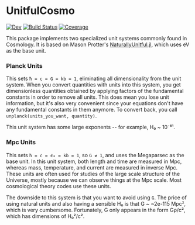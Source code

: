 # UnitfulCosmo

<!-- [![Stable](https://img.shields.io/badge/docs-stable-blue.svg)](https://xzackli.github.io/UnitfulCosmo.jl/stable) -->
[![Dev](https://img.shields.io/badge/docs-dev-blue.svg)](https://xzackli.github.io/UnitfulCosmo.jl/dev)
[![Build Status](https://github.com/xzackli/UnitfulCosmo.jl/workflows/CI/badge.svg)](https://github.com/xzackli/UnitfulCosmo.jl/actions)
[![Coverage](https://codecov.io/gh/xzackli/UnitfulCosmo.jl/branch/master/graph/badge.svg)](https://codecov.io/gh/xzackli/UnitfulCosmo.jl)

This package implements two specialized unit systems commonly found in Cosmology. It is based on Mason Protter's [NaturallyUnitful.jl](https://github.com/MasonProtter/NaturallyUnitful.jl), which uses eV as the base unit. 

### Planck Units
This sets `ħ = c = G = kb = 1`, eliminating all dimensionality from the unit system. When you convert quantities with units into this system, you get dimensionless quantities obtained by applying factors of the fundamental constants in order to remove all units. This does mean you lose unit information, but it's also very convenient since your equations don't have any fundamental constants in them anymore. To convert back, you call `unplanck(units_you_want, quantity)`. 

This unit system has some large exponents -- for example, H₀ ~ 10⁻⁶¹.

### Mpc Units
This sets `ħ = c = ϵ₀ = kb = 1`, so `G ≠ 1`, and uses the Megaparsec as the base unit. In this unit system, both length and time are measured in Mpc, whereas mass, temperature, and current are measured in inverse Mpc. These units are often used for studies of the large scale structure of the Universe, mostly because we can observe things at the Mpc scale. Most cosmological theory codes use these units.

The downside to this system is that you want to avoid using `G`. The price of using natural units and also having a sensible H₀ is that G ~ ~2e-115 Mpc², which is very cumbersome. Fortunately, G only appears in the form Gρ/c², which has dimensions of H₀²/c².